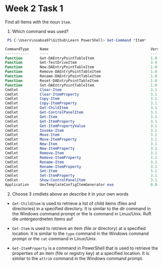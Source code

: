 # Week 2 Task 1
Find all Items with the noun `Item`. 
1. Which command was used?

```powershell
 PS C:\Users\noaboa97\Github\Learn PowerShell> Get-Command *Item*

CommandType     Name                                               Version    Source
-----------     ----                                               -------    ------
Function        Get-DAEntryPointTableItem                          1.0.0.0    DirectAccessClientComponents
Function        Get-TestDriveItem                                  3.4.0      Pester
Function        New-DAEntryPointTableItem                          1.0.0.0    DirectAccessClientComponents
Function        Remove-DAEntryPointTableItem                       1.0.0.0    DirectAccessClientComponents
Function        Rename-DAEntryPointTableItem                       1.0.0.0    DirectAccessClientComponents
Function        Reset-DAEntryPointTableItem                        1.0.0.0    DirectAccessClientComponents
Function        Set-DAEntryPointTableItem                          1.0.0.0    DirectAccessClientComponents
Cmdlet          Clear-Item                                         3.1.0.0    Microsoft.PowerShell.Management
Cmdlet          Clear-ItemProperty                                 3.1.0.0    Microsoft.PowerShell.Management
Cmdlet          Copy-Item                                          3.1.0.0    Microsoft.PowerShell.Management
Cmdlet          Copy-ItemProperty                                  3.1.0.0    Microsoft.PowerShell.Management
Cmdlet          Get-ChildItem                                      3.1.0.0    Microsoft.PowerShell.Management
Cmdlet          Get-ControlPanelItem                               3.1.0.0    Microsoft.PowerShell.Management
Cmdlet          Get-Item                                           3.1.0.0    Microsoft.PowerShell.Management
Cmdlet          Get-ItemProperty                                   3.1.0.0    Microsoft.PowerShell.Management
Cmdlet          Get-ItemPropertyValue                              3.1.0.0    Microsoft.PowerShell.Management
Cmdlet          Invoke-Item                                        3.1.0.0    Microsoft.PowerShell.Management
Cmdlet          Move-Item                                          3.1.0.0    Microsoft.PowerShell.Management
Cmdlet          Move-ItemProperty                                  3.1.0.0    Microsoft.PowerShell.Management
Cmdlet          New-Item                                           3.1.0.0    Microsoft.PowerShell.Management
Cmdlet          New-ItemProperty                                   3.1.0.0    Microsoft.PowerShell.Management
Cmdlet          Remove-Item                                        3.1.0.0    Microsoft.PowerShell.Management
Cmdlet          Remove-ItemProperty                                3.1.0.0    Microsoft.PowerShell.Management
Cmdlet          Rename-Item                                        3.1.0.0    Microsoft.PowerShell.Management
Cmdlet          Rename-ItemProperty                                3.1.0.0    Microsoft.PowerShell.Management
Cmdlet          Set-Item                                           3.1.0.0    Microsoft.PowerShell.Management
Cmdlet          Set-ItemProperty                                   3.1.0.0    Microsoft.PowerShell.Management
Cmdlet          Show-ControlPanelItem                              3.1.0.0    Microsoft.PowerShell.Management
Application     UevTemplateConfigItemGenerator.exe                 0.0.0.0    C:\Windows\system32\UevTemplateConfigItemGenerator.exe
```

2. Choose 3 cmdlets above an describe it in your own words

- `Get-ChildItem` is used to retrieve a list of child items (files and directories) in a specified directory. It is similar to the dir command in the Windows command prompt or the ls command in Linux/Unix.
  Ruft die untergeordneten Items auf

- `Get-Item` is used to retrieve an item (file or directory) at a specified location. It is similar to the `type` command in the Windows command prompt or the `cat` command in Linux/Unix.
  
- `Get-ItemProperty` is a command in PowerShell that is used to retrieve the properties of an item (file or registry key) at a specified location. It is similar to the `attrib` command in the Windows command prompt.
